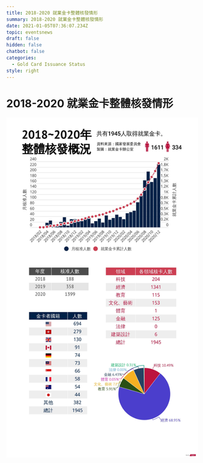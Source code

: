 ```yaml
---
title: 2018-2020 就業金卡整體核發情形
summary: 2018-2020 就業金卡整體核發情形
date: 2021-01-05T07:36:07.234Z
topic: eventsnews
draft: false
hidden: false
chatbot: false
categories:
  - Gold Card Issuance Status
style: right
---
```

# 2018-2020 就業金卡整體核發情形

![2018-2020 就業金卡整體核發情形](/cms-uploads/2018-2020-employment-gold-card-overall-issuance-status.jpg)